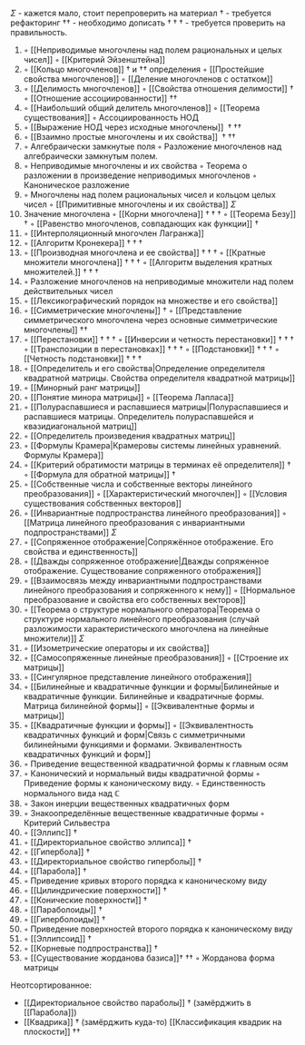  $\Sigma$ - кажется мало, стоит перепроверить на материал
  $\dagger$ - требуется рефакторинг
  $\dagger\dagger$ - необходимо дописать
  $\dagger\dagger\dagger$ - требуется проверить на правильность.

1. ◦ [[Неприводимые многочлены над полем рациональных и целых чисел]]
   ◦ [[Критерий Эйзенштейна]]
2. ◦ [[Кольцо многочленов]]  $\dagger$ и $\dagger$$\dagger$ определения
   ◦ [[Простейшие свойства многочленов]]
   ◦ [[Деление многочленов с остатком]]
3. ◦ [[Делимость многочленов]]
   ◦ [[Свойства отношения делимости]]  $\dagger$
   ◦ [[Отношение ассоциированности]] $\dagger$$\dagger$ 
4. ◦ [[Наибольший общий делитель многочленов]]
   ◦ [[Теорема существования]]
   ◦ Ассоциированность НОД
5. ◦ [[Выражение НОД через исходные многочлены]] ${} \dagger\dagger\dagger$
6. ◦ [[Взаимно простые многочлены и их свойства]] ${} \dagger\dagger\dagger$
7. ◦ Алгебраически замкнутые поля
   ◦ Разложение многочленов над алгебраически замкнутым полем.
8. ◦ Неприводимые многочлены и их свойства
   ◦ Теорема о разложении в произведение неприводимых многочленов
   ◦ Каноническое разложение
9. ◦ Многочлены над полем рациональных чисел и кольцом целых чисел
   ◦ [[Примитивные многочлены и их свойства]] $\Sigma$
10. Значение многочлена
    ◦ [[Корни многочлена]] $\dagger\dagger\dagger$
    ◦ [[Теорема Безу]] $\dagger$
    ◦ [[Равенство многочленов, совпадающих как функции]] $\dagger$
11. ◦ [[Интерполяционный многочлен Лагранжа]]
12. ◦ [[Алгоритм Кронекера]] $\dagger\dagger\dagger$
13. ◦ [[Производная многочлена и ее свойства]] $\dagger\dagger\dagger$
    ◦ [[Кратные множители многочлена]] $\dagger\dagger\dagger$
    ◦ [[Алгоритм выделения кратных множителей.]] $\dagger\dagger\dagger$
14. ◦ Разложение многочленов на неприводимые множители над полем действительных чисел
15. ◦ [[Лексикографический порядок на множестве  и его свойства]]
16. ◦ [[Симметрические многочлены]] $\dagger$
    ◦ [[Представление симметрического многочлена через основные симметрические многочлены]] $\dagger$$\dagger$
17. ◦ [[Перестановки]] $\dagger\dagger\dagger$
    ◦ [[Инверсии и четность перестановки]] $\dagger\dagger\dagger$
    ◦ [[Транспозиции в перестановках]] $\dagger\dagger\dagger$
    ◦ [[Подстановки]] $\dagger\dagger\dagger$
    ◦ [[Четность подстановки]] $\dagger\dagger\dagger$
18. ◦ [[Определитель и его свойства|Определение определителя квадратной матрицы. Свойства определителя квадратной матрицы]]
19. ◦ [[Минорный ранг матрицы]]
20. ◦ [[Понятие минора матрицы]]
    ◦ [[Теорема Лапласа]]
21. ◦ [[Полураспавшиеся и распавшиеся матрицы|Полураспавшиеся и распавшиеся матрицы. Определитель полураспавшейся и квазидиагональной матриц]]
22. ◦ [[Определитель произведения квадратных матриц]]
23. ◦ [[Формулы Крамера|Крамеровы системы линейных уравнений. Формулы Крамера]]
24. ◦ [[Критерий обратимости матрицы в терминах её определителя]] $\dagger$
    ◦ [[Формула для обратной матрицы]]  $\dagger$
25. ◦ [[Собственные числа и собственные векторы линейного преобразования]]
    ◦ [[Характеристический многочлен]]
    ◦ [[Условия существования собственных векторов]]
26. ◦ [[Инвариантные подпространства линейного преобразования]]
    ◦ [[Матрица линейного преобразования с инвариантными подпространствами]] $\Sigma$
27. ◦ [[Сопряженное отображение|Сопряжённое отображение. Его свойства и единственность]]
28. ◦ [[Дважды сопряженное отображение|Дважды сопряженное отображение. Существование сопряженного отображения]]
29. ◦ [[Взаимосвязь между инвариантными подпространствами линейного преобразования и сопряженного к нему]]
    ◦ [[Нормальное преобразование и свойства его собственных векторов]]
30. ◦ [[Теорема о структуре нормального оператора|Теорема о структуре нормального линейного преобразования (случай разложимости характеристического многочлена на линейные множители)]] $\Sigma$
31. ◦ [[Изометрические операторы и их свойства]]
32. ◦ [[Самосопряженные линейные преобразования]]
    ◦ [[Строение их матрицы]]
33. ◦ [[Сингулярное представление линейного отображения]]
34. ◦ [[Билинейные и квадратичные функции и формы|Билинейные и квадратичные функции. Билинейные и квадратичные формы. Матрица билинейной формы]]
    ◦ [[Эквивалентные формы и матрицы]]
35. ◦ [[Квадратичные функции и формы]]
    ◦ [[Эквивалентность квадратичных функций и форм|Связь с симметричными билинейными функциями и формами. Эквивалентность квадратичных функций и форм]]
36. ◦ Приведение вещественной квадратичной формы к главным осям
37. ◦ Канонический и нормальный виды квадратичной формы
    ◦ Приведение формы к каноническому виду.
    ◦ Единственность нормального вида над $\mathbb{C}$
38. ◦ Закон инерции вещественных квадратичных форм
39. ◦ Знакоопределённые вещественные квадратичные формы
    ◦ Критерий Сильвестра
40. ◦ [[Эллипс]] $\dagger$
41. ◦ [[Директориальное свойство эллипса]] $\dagger$
42. ◦ [[Гипербола]] $\dagger$
43. ◦ [[Директориальное свойство гиперболы]] $\dagger$
44. ◦ [[Парабола]] $\dagger$
45. ◦ Приведение кривых второго порядка к каноническому виду
46. ◦ [[Цилиндрические поверхности]] $\dagger$
47. ◦ [[Конические поверхности]] $\dagger$
48. ◦ [[Параболоиды]] $\dagger$
49. ◦ [[Гиперболоиды]] $\dagger$
50. ◦ Приведение поверхностей второго порядка к каноническому виду
51. ◦ [[Эллипсоид]] $\dagger$
52. ◦ [[Корневые подпространства]] ${} \dagger$
53. ◦ [[Существование жорданова базиса]]${} \dagger$ ${} \dagger$${} \dagger$
    ◦ Жорданова форма матрицы

Неотсортированное:
- [[Директориальное свойство параболы]]  $\dagger$ (замёрджить в [[Парабола]])
- [[Квадрика]] $\dagger$ (замёрджить куда-то)
  [[Классификация квадрик на плоскости]] $\dagger$$\dagger$
